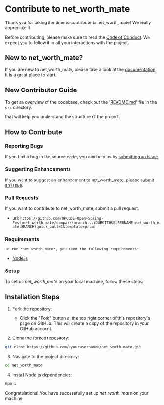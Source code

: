 # Contribute to net_worth_mate

Thank you for taking the time to contribute to net_worth_mate! We really appreciate it. 

Before contributing, please make sure to read the [Code of Conduct](../../CODE_OF_CONDUCT.md). We expect you to follow it in all your interactions with the project.

## New to net_worth_mate?

If you are new to net_worth_mate, please take a look at the [documentation](./Project_Tour.md). It is a great place to start.

## New Contributor Guide

To get an overview of the codebase, check out the '[README.md](../src/README.md)' file in the `src` directory.

that will help you understand the structure of the project.

## How to Contribute

### Reporting Bugs

If you find a bug in the source code, you can help us by [submitting an issue](../ISSUE_TEMPLATE/bug_report.yaml).

### Suggesting Enhancements

If you want to suggest an enhancement to net_worth_mate, please [submit an issue](../ISSUE_TEMPLATE/feature_request.yaml).

### Pull Requests

If you want to contribute to net_worth_mate, submit a pull request.

- url: `https://github.com/OPCODE-Open-Spring-Fest/net_worth_mate/compare/branch...YOURGITHUBUSERNAME:net_worth_mate:BRANCH?quick_pull=1&template=pr.md`
  
### Requirements
    To run *net_worth_mate*, you need the following requirements:

- [Node.js](https://nodejs.org/)


### Setup

To set up *net_worth_mate* on your local machine, follow these steps:

## Installation Steps

1. Fork the repository:
   - Click the "Fork" button at the top right corner of this repository's page on GitHub. This will create a copy of the repository in your GitHub account.

2. Clone the forked repository:

```bash
git clone https://github.com/<yourusername>/net_worth_mate.git
```


3. Navigate to the project directory:
```bash
cd net_worth_mate
```

4. Install Node.js dependencies:
```bash
npm i
```
Congratulations! You have successfully set up *net_worth_mate* on your machine.
